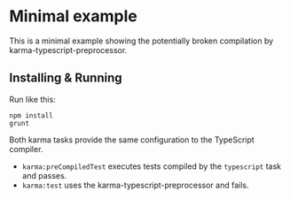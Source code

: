Minimal example
===============

This is a minimal example showing the potentially broken compilation by karma-typescript-preprocessor.

Installing & Running
--------------------

Run like this:

    npm install
    grunt

Both karma tasks provide the same configuration to the TypeScript compiler.

- `karma:preCompiledTest` executes tests compiled by the `typescript` task and passes.
- `karma:test` uses the karma-typescript-preprocessor and fails.
